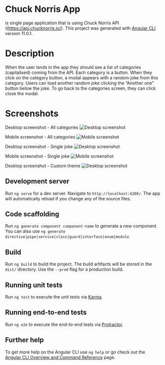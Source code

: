 # Chuck Norris App

is single page application that is using Chuck Norris API ((https://api.chucknorris.io/).
This project was generated with [Angular CLI](https://github.com/angular/angular-cli) version 11.0.1.

# Description
When the user lands in the app they should see a list of categories (capitalised) coming from
the API. Each category is a button. When they click on the category button, a modal appears with a random joke from this category. Users can load another random joke clicking the
“Another one” button below the joke. To go back to the categories screen, they can click close the modal.

# Screenshots
Desktop screenshot - All categories
![Desktop screenshot](https://i.ibb.co/rtcsXw7/Screenshot-2021-03-02-at-22-19-43.png)

Mobile screenshot - All categories
![Mobile screenshot](https://i.ibb.co/k60Qr6T/Screenshot-2021-03-02-at-22-22-49.png)

Desktop screenshot - Single joke
![Desktop screenshot](https://i.ibb.co/1vhWCVB/Screenshot-2021-03-02-at-22-27-41.png)

Mobile screenshot - Single joke 
![Mobile screenshot](https://i.ibb.co/DYhgLct/Screenshot-2021-03-02-at-22-31-51.png)

Desktop screenshot - Custom theme
![Desktop screenshot](https://i.ibb.co/BncqNKc/Screenshot-2021-03-02-at-22-41-33.png)

## Development server

Run `ng serve` for a dev server. Navigate to `http://localhost:4200/`. The app will automatically reload if you change any of the source files.

## Code scaffolding

Run `ng generate component component-name` to generate a new component. You can also use `ng generate directive|pipe|service|class|guard|interface|enum|module`.

## Build

Run `ng build` to build the project. The build artifacts will be stored in the `dist/` directory. Use the `--prod` flag for a production build.

## Running unit tests

Run `ng test` to execute the unit tests via [Karma](https://karma-runner.github.io).

## Running end-to-end tests

Run `ng e2e` to execute the end-to-end tests via [Protractor](http://www.protractortest.org/).

## Further help

To get more help on the Angular CLI use `ng help` or go check out the [Angular CLI Overview and Command Reference](https://angular.io/cli) page.
